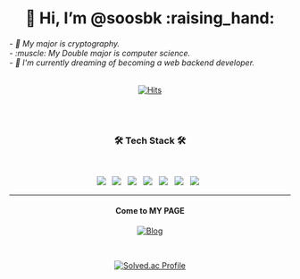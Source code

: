 
<div align=center>
<h1>👋 Hi, I’m @soosbk :raising_hand: </h1></div>
<h6>
- 👀 My major is cryptography. <br>
- :muscle: My Double major is computer science.<br>
- 🌱 I'm currently dreaming of becoming a web backend developer.
</h6>

<div align=center>
	
[![Hits](https://hits.seeyoufarm.com/api/count/incr/badge.svg?url=https%3A%2F%2Fgithub.com%2Fgjbae1212%2Fhit-counter&count_bg=%23000000&title_bg=%2398EFE8&icon=macys.svg&icon_color=%23FBFF2A&title=Hits&edge_flat=true)](https://hits.seeyoufarm.com)	

	
</div>
<br><br>
<h3 align="center"><b>🛠 Tech Stack 🛠</b></h3>
</br>
<p align="center">
<img src="https://img.shields.io/badge/HTML5-E34F26?style=flat-square&logo=HTML5&logoColor=white"/></a> &nbsp
<img src="https://img.shields.io/badge/CSS3-1572B6?style=flat-square&logo=CSS3&logoColor=white"/></a> &nbsp
<img src="https://img.shields.io/badge/C-3039ff?style=flat-square&logo=C&logoColor=white"/></a> &nbsp
<img src="https://img.shields.io/badge/c++-ff3bf3?style=flat-square&logo=c%2B%2B&logoColor=white"/></a> &nbsp 
<img src="https://img.shields.io/badge/Python-11d800?style=flat-square&logo=Python&logoColor=11d800"/></a> &nbsp 
<img src="https://img.shields.io/badge/Java-ff3114?style=flat-square&logo=Java&logoColor=white"/></a> &nbsp 
<img src="https://img.shields.io/badge/Django-ff741f?style=flat-square&logo=Django%2B%2B&logoColor=white"/></a> &nbsp 

</p>

***
<div align=center><h4>Come to MY PAGE</h4></div>
  <div align=center>

	
[![Blog](https://img.shields.io/badge/-MyBlog-a5f1c0)](https://mypage-dream.tistory.com/)

</div>

  <div align=center>
	
 <br>
	
[![Solved.ac Profile](http://mazassumnida.wtf/api/v2/generate_badge?boj=sb121300)](https://solved.ac/sb121300/)
  
</div>
  


